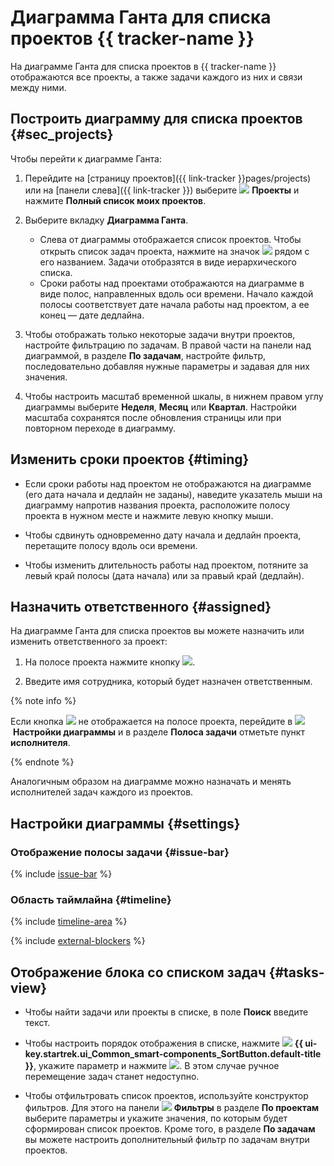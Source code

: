 # Диаграмма Ганта для списка проектов {{ tracker-name }}

На диаграмме Ганта для списка проектов в {{ tracker-name }} отображаются все проекты, а также задачи каждого из них и связи между ними.

## Построить диаграмму для списка проектов {#sec_projects}

Чтобы перейти к диаграмме Ганта:

1. Перейдите на [страницу проектов]({{ link-tracker }}pages/projects) или на [панели слева]({{ link-tracker }}) выберите ![](../../_assets/tracker/svg/project.svg)&nbsp;**Проекты** и нажмите **Полный список моих проектов**.

1. Выберите вкладку **Диаграмма Ганта**.
   * Слева от диаграммы отображается список проектов. Чтобы открыть список задач проекта, нажмите на значок ![](../../_assets/tracker/svg/arrow.svg) рядом с его названием. Задачи отобразятся в виде иерархического списка.
   * Сроки работы над проектами отображаются на диаграмме в виде полос, направленных вдоль оси времени. Начало каждой полосы соответствует дате начала работы над проектом, а ее конец — дате дедлайна.

1. Чтобы отображать только некоторые задачи внутри проектов, настройте фильтрацию по задачам. В правой части на панели над диаграммой, в разделе **По задачам**, настройте фильтр, последовательно добавляя нужные параметры и задавая для них значения.

1. Чтобы настроить масштаб временной шкалы, в нижнем правом углу диаграммы выберите **Неделя**, **Месяц** или **Квартал**. Настройки масштаба сохранятся после обновления страницы или при повторном переходе в диаграмму.

## Изменить сроки проектов {#timing}

* Если сроки работы над проектом не отображаются на диаграмме (его дата начала и дедлайн не заданы), наведите указатель мыши на диаграмму напротив названия проекта, расположите полосу проекта в нужном месте и нажмите левую кнопку мыши.

* Чтобы сдвинуть одновременно дату начала и дедлайн проекта, перетащите полосу вдоль оси времени.

* Чтобы изменить длительность работы над проектом, потяните за левый край полосы (дата начала) или за правый край (дедлайн).

## Назначить ответственного {#assigned}

На диаграмме Ганта для списка проектов вы можете назначить или изменить ответственного за проект:

1. На полосе проекта нажмите кнопку ![](../../_assets/tracker/svg/pick-user.svg).

1. Введите имя сотрудника, который будет назначен ответственным.

{% note info %}

Если кнопка ![](../../_assets/tracker/svg/pick-user.svg) не отображается на полосе проекта, перейдите в ![](../../_assets/tracker/svg/gantt-settings-button.svg)&nbsp;**Настройки диаграммы** и в разделе **Полоса задачи** отметьте пункт **исполнителя**.

{% endnote %}

Аналогичным образом на диаграмме можно назначать и менять исполнителей задач каждого из проектов.

## Настройки диаграммы {#settings}

### Отображение полосы задачи {#issue-bar}

{% include [issue-bar](../../_includes/tracker/issue-bar.md) %}

### Область таймлайна {#timeline}

{% include [timeline-area](../../_includes/tracker/timeline-area.md) %}

{% include [external-blockers](../../_includes/tracker/external-blockers.md) %}

## Отображение блока со списком задач {#tasks-view}

* Чтобы найти задачи или проекты в списке, в поле **Поиск** введите текст.

* Чтобы настроить порядок отображения в списке, нажмите ![](../../_assets/tracker/svg/sorting.svg)&nbsp;**{{ ui-key.startrek.ui_Common_smart-components_SortButton.default-title }}**, укажите параметр и нажмите ![](../../_assets/tracker/svg/new-first.svg). В этом случае ручное перемещение задач станет недоступно.

* Чтобы отфильтровать список проектов, используйте конструктор фильтров. Для этого на панели ![](../../_assets/tracker/svg/filter.svg)&nbsp;**Фильтры** в разделе **По проектам** выберите параметры и укажите значения, по которым будет сформирован список проектов. Кроме того, в разделе **По задачам** вы можете настроить дополнительный фильтр по задачам внутри проектов.